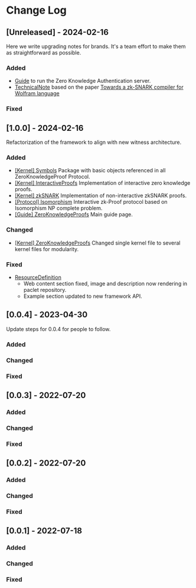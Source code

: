 # Change Log
 
## [Unreleased] - 2024-02-16
Here we write upgrading notes for brands. It's a team effort to make them as
straightforward as possible.
 
### Added
- [Guide](https://github.com/Aleph-GORY/ZeroKnowledgeProofs/issues/2)
  to run the Zero Knowledge Authentication server.
- [TechnicalNote](https://github.com/Aleph-GORY/ZeroKnowledgeProofs/issues/1)
  based on the paper [Towards a zk-SNARK compiler for Wolfram language](https://arxiv.org/pdf/2401.02935.pdf)
 
### Fixed
 
## [1.0.0] - 2024-02-16
Refactorization of the framework to align with new witness architecture.
 
### Added
- [[Kernel] Symbols](../Kernel/Symbols.wl)
  Package with basic objects referenced in all ZeroKnowledgeProof Protocol.
- [[Kernel] InteractiveProofs](../Kernel/InteractiveProofs/InteractiveProofs.wl)
  Implementation of interactive zero knowledge proofs.
- [[Kernel] zkSNARK](../Kernel/zkSNARK/zkSNARK.wl)
  Implementation of non-interactive zkSNARK proofs.
- [[Protocol] Isomorphism](../Kernel/InteractiveProofs/Protocols/Isomorphism.wl)
  Interactive zk-Proof protocol based on Isomorphism NP complete problem.
- [[Guide] ZeroKnowledgeProofs](../Documentation/English/Guides/ZeroKnowledgeProofs.nb)
  Main guide page.
 
### Changed
- [[Kernel] ZeroKnowledgeProofs](../Kernel/ZeroKnowledgeProofs.wl)
  Changed single kernel file to several kernel files for modularity.

### Fixed
- [ResourceDefinition](https://github.com/Aleph-GORY/ZeroKnowledgeProofs/issues/3)
  - Web content section fixed, image and description now rendering in paclet repository.
  - Example section updated to new framework API.

 
## [0.0.4] - 2023-04-30
Update steps for 0.0.4 for people to follow.
 
### Added
 
### Changed
 
### Fixed

 
## [0.0.3] - 2022-07-20
 
### Added
   
### Changed
 
### Fixed

 
## [0.0.2] - 2022-07-20
 
### Added
   
### Changed
 
### Fixed

 
## [0.0.1] - 2022-07-18
 
### Added
   
### Changed
 
### Fixed
